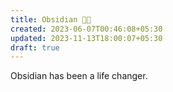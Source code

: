 ```yaml
---
title: Obsidian 🤘🏼
created: 2023-06-07T00:46:08+05:30
updated: 2023-11-13T18:00:07+05:30
draft: true
---
```


Obsidian has been a life changer. 
